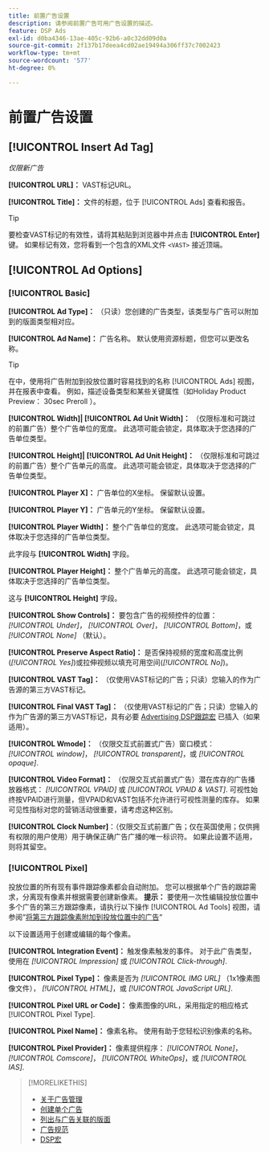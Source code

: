 ```yaml
---
title: 前置广告设置
description: 请参阅前置广告可用广告设置的描述。
feature: DSP Ads
exl-id: d0ba4346-13ae-405c-92b6-a0c32dd09d0a
source-git-commit: 2f137b17deea4cd02ae19494a306ff37c7002423
workflow-type: tm+mt
source-wordcount: '577'
ht-degree: 0%

---
```


# 前置广告设置

## [!UICONTROL Insert Ad Tag]

*仅限新广告*

**[!UICONTROL URL]：** VAST标记URL。

**[!UICONTROL Title]：** 文件的标题，位于 [!UICONTROL Ads] 查看和报告。

>[!TIP]
>
> 要检查VAST标记的有效性，请将其粘贴到浏览器中并点击 **[!UICONTROL Enter]** 键。 如果标记有效，您将看到一个包含的XML文件 `<VAST>` 接近顶端。

## [!UICONTROL Ad Options]

### [!UICONTROL Basic]

**[!UICONTROL Ad Type]：** （只读）您创建的广告类型，该类型与广告可以附加到的版面类型相对应。

**[!UICONTROL Ad Name]：** 广告名称。 默认使用资源标题，但您可以更改名称。

>[!TIP]
>
> 在中，使用将广告附加到投放位置时容易找到的名称 [!UICONTROL Ads] 视图，并在报表中查看。 例如，描述设备类型和某些关键属性（如Holiday Product Preview： 30sec Preroll ）。

**[!UICONTROL Width]| [!UICONTROL Ad Unit Width]：** （仅限标准和可跳过的前置广告）整个广告单位的宽度。 此选项可能会锁定，具体取决于您选择的广告单位类型。

**[!UICONTROL Height]| [!UICONTROL Ad Unit Height]：** （仅限标准和可跳过的前置广告）整个广告单元的高度。 此选项可能会锁定，具体取决于您选择的广告单位类型。

**[!UICONTROL Player X]：** 广告单位的X坐标。 保留默认设置。

**[!UICONTROL Player Y]：** 广告单元的Y坐标。 保留默认设置。

**[!UICONTROL Player Width]：** 整个广告单位的宽度。 此选项可能会锁定，具体取决于您选择的广告单位类型。

此字段与 **[!UICONTROL Width]** 字段。

**[!UICONTROL Player Height]：** 整个广告单元的高度。 此选项可能会锁定，具体取决于您选择的广告单位类型。

这与 **[!UICONTROL Height]** 字段。

**[!UICONTROL Show Controls]：** 要包含广告的视频控件的位置： *[!UICONTROL Under]*， *[!UICONTROL Over]*， *[!UICONTROL Bottom]*，或 *[!UICONTROL None]* （默认）。

**[!UICONTROL Preserve Aspect Ratio]：** 是否保持视频的宽度和高度比例(*[!UICONTROL Yes]*)或拉伸视频以填充可用空间(*[!UICONTROL No]*)。

**[!UICONTROL VAST Tag]：** （仅使用VAST标记的广告；只读）您输入的作为广告源的第三方VAST标记。

**[!UICONTROL Final VAST Tag]：** （仅使用VAST标记的广告；只读）您输入的作为广告源的第三方VAST标记，具有必要 [Advertising DSP跟踪宏](/help/dsp/campaign-management/macros.md) 已插入（如果适用）。

**[!UICONTROL Wmode]：** （仅限交互式前置式广告）窗口模式： *[!UICONTROL window]*， *[!UICONTROL transparent]*，或 *[!UICONTROL opaque]*.

**[!UICONTROL Video Format]：** （仅限交互式前置式广告）潜在库存的广告播放器格式： *[!UICONTROL VPAID]* 或 *[!UICONTROL VPAID & VAST]*. 可视性始终按VPAID进行测量，但VPAID和VAST包括不允许进行可视性测量的库存。 如果可见性指标对您的营销活动很重要，请考虑这种区别。

**[!UICONTROL Clock Number]**：（仅限交互式前置广告；仅在英国使用；仅供拥有权限的用户使用）用于确保正确广告广播的唯一标识符。 如果此设置不适用，则将其留空。

### [!UICONTROL Pixel]

投放位置的所有现有事件跟踪像素都会自动附加。 您可以根据单个广告的跟踪需求，分离现有像素并根据需要创建新像素。 **提示：** 要使用一次性编辑投放位置中多个广告的第三方跟踪像素，请执行以下操作 [!UICONTROL Ad Tools] 视图，请参阅“[将第三方跟踪像素附加到投放位置中的广告](/help/dsp/campaign-management/ads/ad-attach-to-placement.md#attach-pixels-ads)“

以下设置适用于创建或编辑的每个像素。

**[!UICONTROL Integration Event]：** 触发像素触发的事件。 对于此广告类型，使用在 *[!UICONTROL Impression]* 或 *[!UICONTROL Click-through]*.

**[!UICONTROL Pixel Type]：** 像素是否为 *[!UICONTROL IMG URL]* （1x1像素图像文件）， *[!UICONTROL HTML]*，或 *[!UICONTROL JavaScript URL]*.

**[!UICONTROL Pixel URL or Code]：** 像素图像的URL，采用指定的相应格式 [!UICONTROL Pixel Type].

**[!UICONTROL Pixel Name]：** 像素名称。 使用有助于您轻松识别像素的名称。

**[!UICONTROL Pixel Provider]：** 像素提供程序： *[!UICONTROL None]*， *[!UICONTROL Comscore]*， *[!UICONTROL WhiteOps]*，或 *[!UICONTROL IAS]*.

>[!MORELIKETHIS]
>
>* [关于广告管理](ad-about.md)
>* [创建单个广告](ad-create.md)
>* [列出与广告关联的版面](/help/dsp/campaign-management/ads/ad-list-placements.md)
>* [广告规范](ad-specs.md)
>* [DSP宏](/help/dsp/campaign-management/macros.md)
